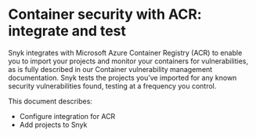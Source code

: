 # Container security with ACR: integrate and test

Snyk integrates with Microsoft Azure Container Registry \(ACR\) to enable you to import your projects and monitor your containers for vulnerabilities, as is fully described in our Container vulnerability management documentation. Snyk tests the projects you’ve imported for any known security vulnerabilities found, testing at a frequency you control.

This document describes:

* Configure integration for ACR
* Add projects to Snyk



